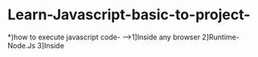 # Learn-Javascript-basic-to-project-
*)how to execute javascript code-
-->1]Inside any browser
   2]Runtime-Node.Js
   3]Inside <Script> tag

*)Variables in JS
--> Uesd to store.

*)Let,Var,Const
-->1]let & const is used to store block scoped variables.
   2]var is globally scoped.
   3]let can be updated but not re-declared.
   4]const can neither be updated nor be re-declared.

*)Primitives & objects in JS
--> Primitives in JS->                         seven primitive datatypes = Null,Number,Boolean,Byte,String,Symbol,Undefined.  //nn bb ss u
--> Non primitive data types (Objects in JS)-> used to build key-value pairs.;mapping build (karu shakto).

*)Operators and Expressions in JS
-->1]Arithmatic operator --> +,-,/,*,**,++,--,%
   2]Assignment operstor --> =,+=,-=,*=,/=,%=,**=
   3]Comparison operator --> ==,!=,===,!==,>,<,<=,>=,?
   === -->not for int & string comparison
   4]Logical operstor --> &&,||,!

*)Conditional Expressions in JS
--> 1]if
    2]if else
    3]if else if
    4]JS ternary operator- Evaluates a condition and executes a block of code based on the condition.
                             condition ? exp1 : exp2
                             
 *)Loops
 1] for loop -> loop block of code number of times.
      for(statement1;statement2;statement3)
      {
           //code to be executed
       }
 2] for in loop -> loops through the keys of an object
       for(keys in object)
       {
          //code to be executed
       }
 3] for of loop -> loop through the value of an object
      for(keys of object)
       {
          //code to be executed
       }
 4] while loop ->
     while(condition)
       {
          //code to be executed
       }
   if the condition never becomes false, the loop will never end and this might crash the runtime.
 5] do while loop ->
     do{
      //code to executed
     }while(condition)
     In do while loop one time block is executed after that condition is executed.
     
 *) 1] Functions -> A javascript function is a block of code design to perform a particular task.
         function  fname(parameter1,parameter2)
         {
            //code
         }
         (parameters function ke ander local variables ki tarah bartav karenge)
    2] arrow function ->   const sum=(a,b)=>{
                           let a+b;
                           return c;
                        }
   
   *)Strings -> Collection of characters. & strings are immutable
      1] let name = "nikhil"   // we used "" or '' to declare strings.
         indexing starts from zero in strings.
         to find length we used ex. name.length
      2]Template literals- template literals used backtics instead of quotes to define a string
          ex. let name = `nikhil`
          -> using template literals it is possible to ues single as well as double quotes inside a string.
             ex.let sentence = `The name "is" nikhil's`
          -> We can insert variable directly in template literal, this is called string interpolation.
                 ex. let a = `this is ${name}`
          -> Escape sequence character- we used \ for printing in string (invisible aste he)
                \,\n-newline,\r-,\t
          -> we used inbuilt methods in string like toupperCase(),toLowerCase(),trim(),concat(),replace(),slice() etc...
